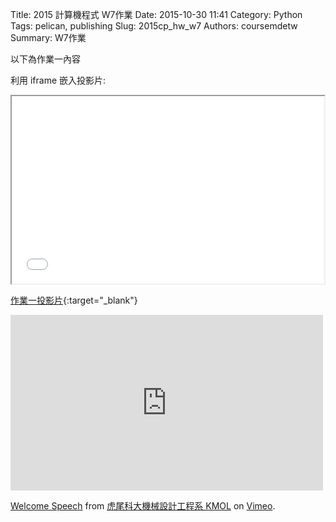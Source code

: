 Title: 2015 計算機程式 W7作業
Date: 2015-10-30 11:41
Category: Python
Tags: pelican, publishing
Slug: 2015cp_hw_w7
Authors: coursemdetw
Summary: W7作業

以下為作業一內容

利用 iframe 嵌入投影片:

<iframe src="40423105_cp_w7_p.html" width="500" height="300"></iframe>

[作業一投影片](40423105_cp_w7_p.html){:target="_blank"}


<iframe src="https://player.vimeo.com/video/137724068" width="500" height="281" frameborder="0" webkitallowfullscreen mozallowfullscreen allowfullscreen></iframe> <p><a href="https://vimeo.com/137724068">Welcome Speech</a> from <a href="https://vimeo.com/user24079973">虎尾科大機械設計工程系 KMOL</a> on <a href="https://vimeo.com">Vimeo</a>.</p>
